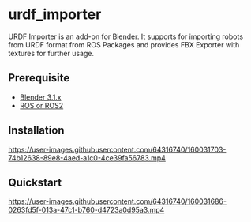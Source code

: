 # urdf_importer
URDF Importer is an add-on for [Blender](https://www.blender.org/). It supports for importing robots from URDF format from ROS Packages and provides FBX Exporter with textures for further usage.

## Prerequisite
- [Blender 3.1.x](https://www.blender.org/download/releases/3-1/)
- [ROS or ROS2](https://www.ros.org/)

## Installation

https://user-images.githubusercontent.com/64316740/160031703-74b12638-89e8-4aed-a1c0-4ce39fa56783.mp4



## Quickstart

https://user-images.githubusercontent.com/64316740/160031686-0263fd5f-013a-47c1-b760-d4723a0d95a3.mp4
